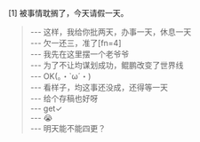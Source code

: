 
[1] 被事情耽搁了，今天请假一天。
>--- 这样，我给你批两天，办事一天，休息一天<br>
>--- 欠一还三，准了[fn=4]<br>
>--- 我先在这里摆一个老爷爷<br>
>--- 为了不让均谋划成功，鲲鹏改变了世界线<br>
>--- OK(。・`ω´・)<br>
>--- 看样子，均这事还没成，还得等一天<br>
>--- 给个存稿也好呀<br>
>--- get✓<br>
>--- 😭<br>
>--- 明天能不能四更？<br>

